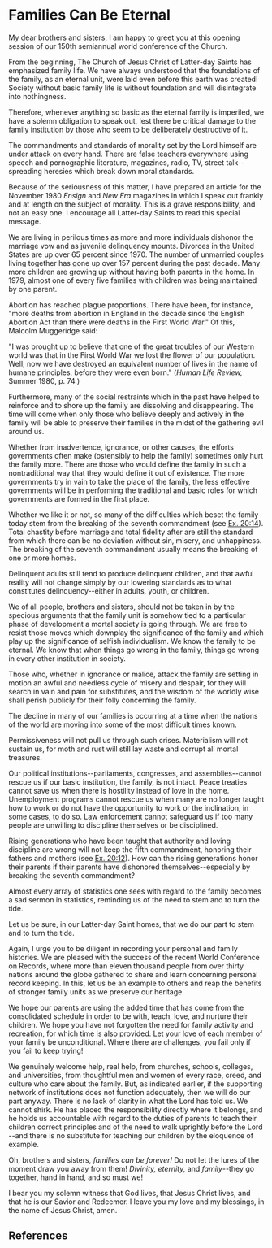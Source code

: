 # Families Can Be Eternal

My dear brothers and sisters, I am happy to greet you at this opening session
of our 150th semiannual world conference of the Church.

From the beginning, The Church of Jesus Christ of Latter-day Saints has
emphasized family life. We have always understood that the foundations of the
family, as an eternal unit, were laid even before this earth was created!
Society without basic family life is without foundation and will disintegrate
into nothingness.

Therefore, whenever anything so basic as the eternal family is imperiled, we
have a solemn obligation to speak out, lest there be critical damage to the
family institution by those who seem to be deliberately destructive of it.

The commandments and standards of morality set by the Lord himself are under
attack on every hand. There are false teachers everywhere using speech and
pornographic literature, magazines, radio, TV, street talk--spreading heresies
which break down moral standards.

Because of the seriousness of this matter, I have prepared an article for the
November 1980 _Ensign_ and _New Era_ magazines in which I speak out frankly
and at length on the subject of morality. This is a grave responsibility, and
not an easy one. I encourage all Latter-day Saints to read this special
message.

We are living in perilous times as more and more individuals dishonor the
marriage vow and as juvenile delinquency mounts. Divorces in the United States
are up over 65 percent since 1970. The number of unmarried couples living
together has gone up over 157 percent during the past decade. Many more
children are growing up without having both parents in the home. In 1979,
almost one of every five families with children was being maintained by one
parent.

Abortion has reached plague proportions. There have been, for instance, "more
deaths from abortion in England in the decade since the English Abortion Act
than there were deaths in the First World War." Of this, Malcolm Muggeridge
said:

"I was brought up to believe that one of the great troubles of our Western
world was that in the First World War we lost the flower of our population.
Well, now we have destroyed an equivalent number of lives in the name of
humane principles, before they were even born." (_Human Life Review,_ Summer
1980, p. 74.)

Furthermore, many of the social restraints which in the past have helped to
reinforce and to shore up the family are dissolving and disappearing. The time
will come when only those who believe deeply and actively in the family will
be able to preserve their families in the midst of the gathering evil around
us.

Whether from inadvertence, ignorance, or other causes, the efforts governments
often make (ostensibly to help the family) sometimes only hurt the family
more. There are those who would define the family in such a nontraditional way
that they would define it out of existence. The more governments try in vain
to take the place of the family, the less effective governments will be in
performing the traditional and basic roles for which governments are formed in
the first place.

Whether we like it or not, so many of the difficulties which beset the family
today stem from the breaking of the seventh commandment (see [Ex.
20:14](/scriptures/ot/ex/20.14?lang=eng#13)). Total chastity before marriage
and total fidelity after are still the standard from which there can be no
deviation without sin, misery, and unhappiness. The breaking of the seventh
commandment usually means the breaking of one or more homes.

Delinquent adults still tend to produce delinquent children, and that awful
reality will not change simply by our lowering standards as to what
constitutes delinquency--either in adults, youth, or children.

We of all people, brothers and sisters, should not be taken in by the specious
arguments that the family unit is somehow tied to a particular phase of
development a mortal society is going through. We are free to resist those
moves which downplay the significance of the family and which play up the
significance of selfish individualism. We know the family to be eternal. We
know that when things go wrong in the family, things go wrong in every other
institution in society.

Those who, whether in ignorance or malice, attack the family are setting in
motion an awful and needless cycle of misery and despair, for they will search
in vain and pain for substitutes, and the wisdom of the worldly wise shall
perish publicly for their folly concerning the family.

The decline in many of our families is occurring at a time when the nations of
the world are moving into some of the most difficult times known.

Permissiveness will not pull us through such crises. Materialism will not
sustain us, for moth and rust will still lay waste and corrupt all mortal
treasures.

Our political institutions--parliaments, congresses, and assemblies--cannot
rescue us if our basic institution, the family, is not intact. Peace treaties
cannot save us when there is hostility instead of love in the home.
Unemployment programs cannot rescue us when many are no longer taught how to
work or do not have the opportunity to work or the inclination, in some cases,
to do so. Law enforcement cannot safeguard us if too many people are unwilling
to discipline themselves or be disciplined.

Rising generations who have been taught that authority and loving discipline
are wrong will not keep the fifth commandment, honoring their fathers and
mothers (see [Ex. 20:12](/scriptures/ot/ex/20.12?lang=eng#11)). How can the
rising generations honor their parents if their parents have dishonored
themselves--especially by breaking the seventh commandment?

Almost every array of statistics one sees with regard to the family becomes a
sad sermon in statistics, reminding us of the need to stem and to turn the
tide.

Let us be sure, in our Latter-day Saint homes, that we do our part to stem and
to turn the tide.

Again, I urge you to be diligent in recording your personal and family
histories. We are pleased with the success of the recent World Conference on
Records, where more than eleven thousand people from over thirty nations
around the globe gathered to share and learn concerning personal record
keeping. In this, let us be an example to others and reap the benefits of
stronger family units as we preserve our heritage.

We hope our parents are using the added time that has come from the
consolidated schedule in order to be with, teach, love, and nurture their
children. We hope you have not forgotten the need for family activity and
recreation, for which time is also provided. Let your love of each member of
your family be unconditional. Where there are challenges, you fail only if you
fail to keep trying!

We genuinely welcome help, real help, from churches, schools, colleges, and
universities, from thoughtful men and women of every race, creed, and culture
who care about the family. But, as indicated earlier, if the supporting
network of institutions does not function adequately, then we will do our part
anyway. There is no lack of clarity in what the Lord has told us. We cannot
shirk. He has placed the responsibility directly where it belongs, and he
holds us accountable with regard to the duties of parents to teach their
children correct principles and of the need to walk uprightly before the Lord
--and there is no substitute for teaching our children by the eloquence of
example.

Oh, brothers and sisters, _families can be forever!_ Do not let the lures of
the moment draw you away from them! _Divinity, eternity,_ and _family_--they
go together, hand in hand, and so must we!

I bear you my solemn witness that God lives, that Jesus Christ lives, and that
he is our Savior and Redeemer. I leave you my love and my blessings, in the
name of Jesus Christ, amen.

## References

